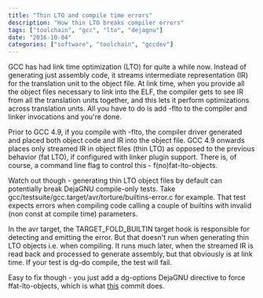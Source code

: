 ```yaml
---
title: "Thin LTO and compile time errors"
description: "How thin LTO breaks compiler errors"
tags: ["toolchain", "gcc", "lto", "dejagnu"]
date: "2016-10-04"
categories: ["software", "toolchain", "gccdev"]
---
```


GCC has had link time optimization (LTO) for quite a while now. Instead of
generating just assembly code, it streams intermediate representation (IR) 
for the translation unit to the object file. At link time, when you provide
all the object files necessary to link into the ELF, the compiler gets to see 
IR from all the translation units together, and this lets it perform 
optimizations across translation units. All you have to do is
add -flto to the compiler and linker invocations and you're done.

Prior to GCC 4.9, if you compile with -flto, the compiler driver generated and
placed both object code and IR into the object file. GCC 4.9 onwards places 
only streamed IR in object files (thin LTO) as opposed to the previous 
behavior (fat LTO), if configured with linker plugin support. There is, of 
course, a command line flag to control this - f(no)fat-lto-objects.

Watch out though - generating thin LTO object files by default can potentially
break DejaGNU compile-only tests. Take 
gcc/testsuite/gcc.target/avr/torture/builtins-error.c
for example. That test expects errors when compiling code calling a couple
of builtins with invalid (non const at compile time) parameters.

In the avr target, the TARGET_FOLD_BUILTIN target hook is responsible for 
detecting and emitting the error. But that doesn't run when generating thin 
LTO objects i.e. when compiling. It runs much later, when the streamed IR 
is read back and processed to generate assembly, but that obviously is at 
link time. If your test is dg-do compile, the test will fail.

Easy to fix though - you just add a dg-options DejaGNU directive to force 
ffat-lto-objects, which is what [this](https://github.com/gcc-mirror/gcc/commit/4092cccfea9dd3e5210cc9ca221b1c31a4be84ad)
commit does.
